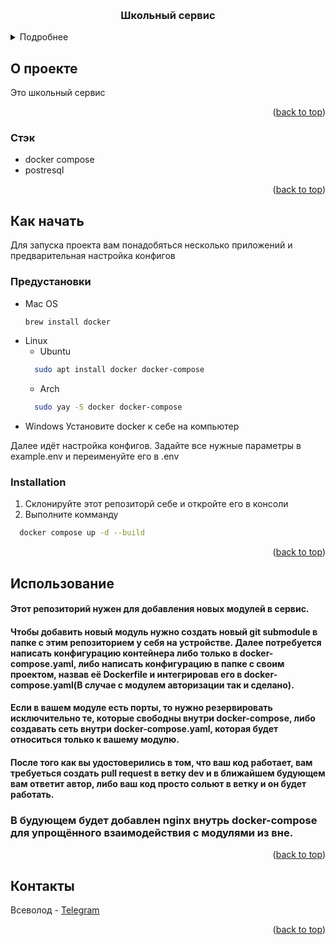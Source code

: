 <!-- Improved compatibility of back to top link: See: https://github.com/othneildrew/Best-README-Template/pull/73 -->
<a id="readme-top"></a>

<!-- PROJECT LOGO -->
<br />
<div align="center">
<h3 align="center">Школьный сервис</h3>
</div>



<!-- TABLE OF CONTENTS -->
<details>
  <summary>Подробнее</summary>
  <ol>
    <li>
      <a href="#about-the-project">О проекте</a>
      <ul>
        <li><a href="#built-with">Стэк</a></li>
      </ul>
    </li>
    <li>
      <a href="#getting-started">Начнём!</a>
      <ul>
        <li><a href="#prerequisites">Предустановки</a></li>
        <li><a href="#installation">Установка</a></li>
      </ul>
    </li>
    <li><a href="#usage">Использование</a></li>
    <li><a href="#contact">Contact</a></li>
  </ol>
</details>



<!-- ABOUT THE PROJECT -->
## О проекте

Это школьный сервис

<p align="right">(<a href="#readme-top">back to top</a>)</p>



### Стэк

* docker compose
* postresql

<p align="right">(<a href="#readme-top">back to top</a>)</p>



<!-- GETTING STARTED -->
## Как начать

Для запуска проекта вам понадобяться несколько приложений и предварительная настройка конфигов

### Предустановки
* Mac OS
  ```sh
  brew install docker
  ```
* Linux
  * Ubuntu
  ```sh
    sudo apt install docker docker-compose
  ```
  * Arch
  ```sh
    sudo yay -S docker docker-compose
  ```
* Windows
  Установите docker к себе на компьютер

Далее идёт настройка конфигов. Задайте все нужные параметры в example.env и переименуйте его в .env

### Installation

1. Склонируйте этот репозиторй себе и откройте его в консоли
2. Выполните комманду
  ```sh
    docker compose up -d --build
  ```

<p align="right">(<a href="#readme-top">back to top</a>)</p>



<!-- USAGE EXAMPLES -->
## Использование

#### Этот репозиторий нужен для добавления новых модулей в сервис.
#### Чтобы добавить новый модуль нужно создать новый git submodule в папке с этим репозиторием у себя на устройстве. Далее потребуется написать конфигурацию контейнера либо только в docker-compose.yaml, либо написать конфигурацию в папке с своим проектом, назвав её Dockerfile и интегрировав его в docker-compose.yaml(В случае с модулем авторизации так и сделано). 
#### Если в вашем модуле есть порты, то нужно резервировать исключительно те, которые свободны внутри docker-compose, либо создавать сеть внутри docker-compose.yaml, которая будет относиться только к вашему модулю.
#### После того как вы удостоверились в том, что ваш код работает, вам требуеться создать pull request в ветку dev и в ближайшем будующем вам ответит автор, либо ваш код просто сольют в ветку и он будет работать.

### В будующем будет добавлен nginx внутрь docker-compose для упрощённого взаимодействия с модулями из вне.

<p align="right">(<a href="#readme-top">back to top</a>)</p>


<!-- CONTACT -->
## Контакты

Всеволод - [Telegram](https://t.me/sevstarQ)

<p align="right">(<a href="#readme-top">back to top</a>)</p>
